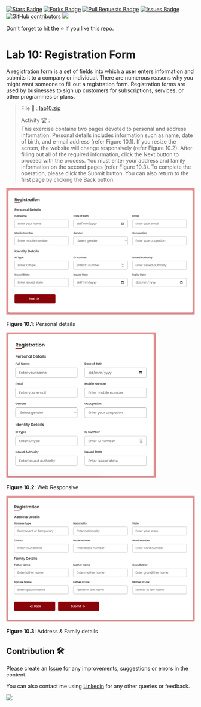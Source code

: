 <a href="https://github.com/drshahizan/learn-php/stargazers"><img src="https://img.shields.io/github/stars/drshahizan/learn-php" alt="Stars Badge"/></a>
<a href="https://github.com/drshahizan/learn-php/network/members"><img src="https://img.shields.io/github/forks/drshahizan/learn-php" alt="Forks Badge"/></a>
<a href="https://github.com/drshahizan/learn-php/pulls"><img src="https://img.shields.io/github/issues-pr/drshahizan/learn-php" alt="Pull Requests Badge"/></a>
<a href="https://github.com/drshahizan/learn-php/issues"><img src="https://img.shields.io/github/issues/drshahizan/learn-php" alt="Issues Badge"/></a>
<a href="https://github.com/drshahizan/learn-php/graphs/contributors"><img alt="GitHub contributors" src="https://img.shields.io/github/contributors/drshahizan/learn-php?color=2b9348"></a>
![](https://visitor-badge.glitch.me/badge?page_id=drshahizan/learn-php)

Don't forget to hit the :star: if you like this repo.

# Lab 10: Registration Form

A registration form is a set of fields into which a user enters information and submits it to a company or individual. There are numerous reasons why you might want someone to fill out a registration form. Registration forms are used by businesses to sign up customers for subscriptions, services, or other programmes or plans.

> File 📁 : [lab10.zip](./download/lab10.zip?raw=true)
> 
> Activity 🏆 :<br>
> This exercise contains two pages devoted to personal and address information. Personal details includes information such as name, date of birth, and e-mail address (refer Figure 10.1). If you resize the screen, the website will change responsively (refer Figure 10.2). After filling out all of the required information, click the Next button to proceed with the process. You must enter your address and family information on the second pages (refer Figure 10.3). To complete the operation, please click the Submit button. You can also return to the first page by clicking the Back button.
> 

<img src="./download/l10int-a.png" width="600" />

**Figure 10.1**: Personal details

<img src="./download/l10int-b.png" width="400" />

**Figure 10.2**: Web Responsive

<img src="./download/l10int-c.png" width="600" />

**Figure 10.3**: Address & Family details

## Contribution 🛠️
Please create an [Issue](https://github.com/drshahizan/learn-php/issues) for any improvements, suggestions or errors in the content.

You can also contact me using [Linkedin](https://www.linkedin.com/in/drshahizan/) for any other queries or feedback.

![](https://visitor-badge.glitch.me/badge?page_id=drshahizan)
